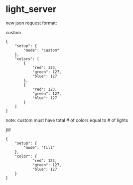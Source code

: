 # light_server

new json request format:


<em>custom</em>

```
{
    "setup": {
        "mode": "custom"
    },
    "colors": [
        {
            "red": 123,
            "green": 127,
            "blue": 127
        },
        {
            "red": 123,
            "green": 127,
            "blue": 127
        }
    ]
}
```

note: custom must have total # of colors equal to # of lights

<em>fill</em>
```
{
    "setup": {
        "mode": "fill"
    },
    "color": {
            "red": 123,
            "green": 127,
            "blue": 127
    }
}
```
